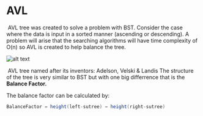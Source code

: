 # AVL
&nbsp;AVL tree was created to solve a problem with BST. Consider the case where the data is input in a sorted manner (ascending or descending). A problem will arise that the searching algorithms will have time complexity of O(n) so AVL is created to help balance the tree.

![alt text](https://www.tutorialspoint.com/data_structures_algorithms/images/unbalanced_bst.jpg)

&nbsp;AVL tree named after its inventors: Adelson, Velski & Landis
The structure of the tree is very similar to BST but with one big differrence that is the **Balance Factor.**

The balance factor can be calculated by:
```java
BalanceFactor = height(left-sutree) − height(right-sutree)
```